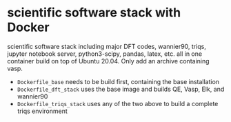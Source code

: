 # scientific software stack with Docker

scientific software stack including major DFT codes, wannier90, triqs, jupyter notebook server, python3-scipy, pandas, latex, etc. all in one container build on top of Ubuntu 20.04. Only add an archive containing vasp.

- `Dockerfile_base` needs to be build first, containing the base installation
- `Dockerfile_dft_stack` uses the base image and builds QE, Vasp, Elk, and wannier90
- `Dockerfile_triqs_stack` uses any of the two above to build a complete triqs environment

